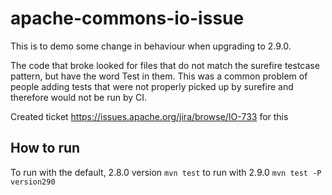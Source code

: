 # apache-commons-io-issue

This is to demo some change in behaviour when upgrading to 2.9.0.

The code that broke looked for files that do not match the surefire testcase pattern, but have the word
Test in them. This was a common problem of people adding tests that were not properly picked up by surefire
and therefore would not be run by CI.

Created ticket https://issues.apache.org/jira/browse/IO-733 for this

## How to run
To run with the default, 2.8.0 version
`mvn test`
to run with 2.9.0
`mvn test -P version290`
